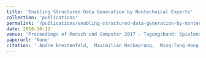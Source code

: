 ```yaml
---
title: 'Enabling Structured Data Generation by Nontechnical Experts'
collection: 'publications'
permalink: '/publications/enabling-structured-data-generation-by-nontechnical-experts'
date: 2018-10-13
venue: 'Proceedings of Mensch und Computer 2017 - Tagungsband: Spielend einfach interagieren'
paperurl: 'None'
citation: ' Andre Breitenfeld,  Maximilian Mackeprang,  Ming-Tung Hong,  Claudia Müller-Birn, "Enabling Structured Data Generation by Nontechnical Experts." Proceedings of Mensch und Computer 2017 - Tagungsband: Spielend einfach interagieren, 2018.'
---
```


